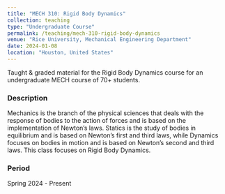 ```yaml
---
title: "MECH 310: Rigid Body Dynamics"
collection: teaching
type: "Undergraduate Course"
permalink: /teaching/mech-310-rigid-body-dynamics
venue: "Rice University, Mechanical Engineering Department"
date: 2024-01-08
location: "Houston, United States"
---
```


Taught & graded material for the Rigid Body Dynamics course for an undergraduate MECH course of 70+ students.

### Description
Mechanics is the branch of the physical sciences that deals with the response of bodies to the action of forces and is based on the implementation of Newton’s laws. Statics is the study of bodies in equilibrium and is based on Newton’s first and third laws, while Dynamics focuses on bodies in motion and is based on Newton’s second and third laws. This class focuses on Rigid Body Dynamics.

### Period
Spring 2024 - Present